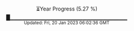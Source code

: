 <p align="center">
⏳Year Progress (5.27 %) <br>
█▁▁▁▁▁▁▁▁▁▁▁▁▁▁▁▁▁▁▁▁▁▁▁▁▁▁▁▁▁ <br>
<sub>Updated: Fri, 20 Jan 2023 06:02:36 GMT</sub>
</p>

